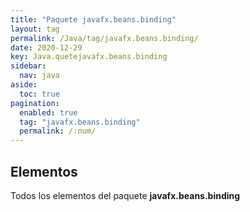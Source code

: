 ```yaml
---
title: "Paquete javafx.beans.binding"
layout: tag
permalink: /Java/tag/javafx.beans.binding/
date: 2020-12-29
key: Java.quetejavafx.beans.binding
sidebar: 
  nav: java
aside: 
  toc: true
pagination: 
  enabled: true
  tag: "javafx.beans.binding"
  permalink: /:num/
---
```


<h2>Elementos</h2>
Todos los elementos del paquete <strong>javafx.beans.binding</strong>

